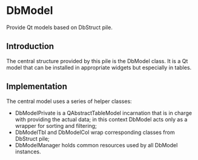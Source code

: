 DbModel
=======

Provide Qt models based on DbStruct pile.

Introduction
------------

The central structure provided by this
pile is the DbModel class. It is a Qt model
that can be installed in appropriate widgets
but especially in tables.

Implementation
--------------

The central model uses a series of helper classes:
- DbModelPrivate is a QAbstractTableModel incarnation
that is in charge with providing the actual data;
in this context DbModel acts only as a wrapper
for sorting and filtering;
- DbModelTbl and DbModelCol wrap corresponding
classes from DbStruct pile;
- DbModelManager holds common resources used by 
all DbModel instances.
